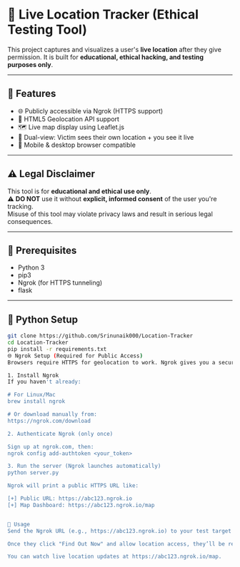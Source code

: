 # 📍 Live Location Tracker (Ethical Testing Tool)

This project captures and visualizes a user's **live location** after they give permission. It is built for **educational, ethical hacking, and testing purposes only**.

---

## 🚀 Features

- 🌐 Publicly accessible via Ngrok (HTTPS support)
- 📍 HTML5 Geolocation API support
- 🗺️ Live map display using Leaflet.js
- 📡 Dual-view: Victim sees their own location + you see it live
- 📱 Mobile & desktop browser compatible

---

## ⚠️ Legal Disclaimer

This tool is for **educational and ethical use only**.  
⚠️ **DO NOT** use it without **explicit, informed consent** of the user you're tracking.  
Misuse of this tool may violate privacy laws and result in serious legal consequences.

---

## 🔧 Prerequisites

- Python 3
- pip3
- Ngrok (for HTTPS tunneling)
- flask

---

## 🐍 Python Setup

```bash
git clone https://github.com/Srinunaik000/Location-Tracker
cd Location-Tracker
pip install -r requirements.txt
🌐 Ngrok Setup (Required for Public Access)
Browsers require HTTPS for geolocation to work. Ngrok gives you a secure HTTPS tunnel to your local server.

1. Install Ngrok
If you haven't already:

# For Linux/Mac
brew install ngrok

# Or download manually from:
https://ngrok.com/download

2. Authenticate Ngrok (only once)

Sign up at ngrok.com, then:
ngrok config add-authtoken <your_token>

3. Run the server (Ngrok launches automatically)
python server.py

Ngrok will print a public HTTPS URL like:

[+] Public URL: https://abc123.ngrok.io
[+] Map Dashboard: https://abc123.ngrok.io/map


🔗 Usage
Send the Ngrok URL (e.g., https://abc123.ngrok.io) to your test target (they must give permission).

Once they click "Find Out Now" and allow location access, they’ll be redirected to /map.

You can watch live location updates at https://abc123.ngrok.io/map.
